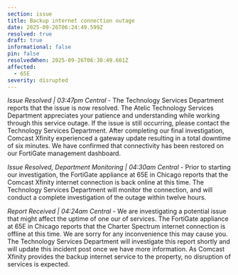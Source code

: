 ```yaml
---
section: issue
title: Backup internet connection outage
date: 2025-09-26T06:24:49.599Z
resolved: true
draft: true
informational: false
pin: false
resolvedWhen: 2025-09-26T06:30:49.601Z
affected:
  - 65E
severity: disrupted
---
```

*Issue Resolved | 03:47pm Central* - The Technology Services Department reports that the issue is now resolved. The Atelic Technology Services Department appreciates your patience and understanding while working through this service outage. If the issue is still occurring, please contact the Technology Services Department. After completing our final investigation, Comcast Xfinity experienced a gateway update resulting in a total downtime of six minutes. We have confirmed that connectivity has been restored on our FortiGate management dashboard.

*Issue Resolved, Department Monitoring | 04:30am Central* - Prior to starting our investigation, the FortiGate appliance at 65E in Chicago reports that the Comcast Xfinity internet connection is back online at this time. The Technology Services Department will monitor the connection, and will conduct a complete investigation of the outage within twelve hours.

*Report Received | 04:24am Central* - We are investigating a potential issue that might affect the uptime of one our of services. The FortiGate appliance at 65E in Chicago reports that the Charter Spectrum internet connection is offline at this time. We are sorry for any inconvenience this may cause you. The Technology Services Department will investigate this report shortly and will update this incident post once we have more information. As Comcast Xfinity provides the backup internet service to the property, no disruption of services is expected.
